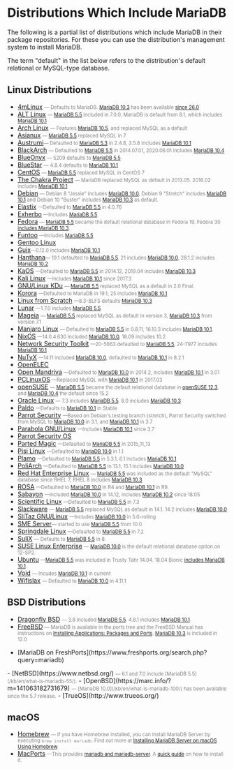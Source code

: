 # Distributions Which Include MariaDB

The following is a partial list of distributions which include MariaDB in their package repositories. For these you can use the distribution's management system to install MariaDB.

The term "default" in the list below refers to the distribution's default relational or MySQL-type database.

## Linux Distributions

- [4mLinux](https://4mlinux.com) <span class="cstm-style" style="font-size:0.8em;color:gray;"><span>—</span> Defaults to MariaDB. [MariaDB 10.3](/kb/en/what-is-mariadb-103/) has been available [since 26.0](http://4mlinux-releases.blogspot.com/2018/09/4mlinux-260-stable-released_1.html)</span>
- [ALT Linux](https://packages.altlinux.org/en/Sisyphus/srpms/mariadb) <span class="cstm-style" style="font-size:0.8em;color:gray;"><span>—</span> [MariaDB 5.5](/kb/en/what-is-mariadb-55/) included in 7.0.0, MariaDB is default from 8.1, which includes [MariaDB 10.1](/kb/en/what-is-mariadb-101/)</span>
- [Arch Linux](https://www.archlinux.org/news/mariadb-replaces-mysql-in-repositories/) <span class="cstm-style" style="font-size:0.8em;color:gray;"><span>—</span> Features [MariaDB 10.5](/kb/en/what-is-mariadb-105/), and replaced MySQL as a default</span>
- [Asianux](https://www.asianux.com/) <span class="cstm-style" style="font-size:0.8em;color:gray;"><span>—</span> [MariaDB 5.5](/kb/en/what-is-mariadb-55/) replaced MySQL in 7.</span>
- [Austrumi](http://cyti.latgola.lv/ruuni/)<span class="cstm-style" style="font-size:0.8em;color:gray;"><span>—</span> Defaulted to [MariaDB 5.3](/kb/en/what-is-mariadb-53/) in 2.4.8, 3.5.8 includes [MariaDB 10.1](/kb/en/what-is-mariadb-101/)</span>
- [BlackArch](http://blackarch.org/) <span class="cstm-style" style="font-size:0.8em;color:gray;"><span>—</span> Defaulted to [MariaDB 5.5](/kb/en/what-is-mariadb-55/) in 2014.07.01, 2020.06.01 includes [MariaDB 10.4](/kb/en/what-is-mariadb-104/)</span>
- [BlueOnyx](http://www.blueonyx.it/) <span class="cstm-style" style="font-size:0.8em;color:gray;"><span>—</span> 5209 defaults to [MariaDB 5.5](/kb/en/what-is-mariadb-55/)</span>
- [BlueStar](http://bluestarlinux.sourceforge.net/) <span class="cstm-style" style="font-size:0.8em;color:gray;"><span>—</span> 4.8.4 defaults to [MariaDB 10.1](/kb/en/what-is-mariadb-101/)</span>
- [CentOS](https://wiki.centos.org/About/Product/) <span class="cstm-style" style="font-size:0.8em;color:gray;"><span>—</span> [MariaDB 5.5](/kb/en/what-is-mariadb-55/) replaced MySQL in CentOS 7</span>
- [The Chakra Project](https://chakraos.org/) <span class="cstm-style" style="font-size:0.8em;color:gray;"><span>—</span> MariaDB replaced MySQL as default in 2013.05. 2016.02 includes [MariaDB 10.1](/kb/en/what-is-mariadb-101/)</span>
- [Debian](https://www.debian.org/) <span class="cstm-style" style="font-size:0.8em;color:gray;"><span>—</span> Debian 8 "Jessie" includes [MariaDB 10.0](/kb/en/what-is-mariadb-100/), Debian 9 "Stretch" includes [MariaDB 10.1](/kb/en/what-is-mariadb-101/) and Debian 10 "Buster" includes [MariaDB 10.3](/kb/en/what-is-mariadb-103/) as default.</span>
- [Elastix](http://www.elastix.org/) <span class="cstm-style" style="font-size:0.8em;color:gray;"><span>—</span>Defaulted to [MariaDB 5.5](/kb/en/what-is-mariadb-55/) in 4.0.76</span>
- [Exherbo](http://exherbo.org/) <span class="cstm-style" style="font-size:0.8em;color:gray;"><span>—</span>Includes [MariaDB 5.5](/kb/en/what-is-mariadb-55/)</span>
- [Fedora](https://getfedora.org/) <span class="cstm-style" style="font-size:0.8em;color:gray;"><span>—</span> [MariaDB 5.5](/kb/en/what-is-mariadb-55/) became the default relational database in Fedora 19. Fedora 30 [includes MariaDB 10.3](https://bodhi.fedoraproject.org/updates/?packages=mariadb&amp;page=1).</span>
- [Funtoo](http://www.funtoo.org/) <span class="cstm-style" style="font-size:0.8em;color:gray;"><span>—</span>Includes [MariaDB 5.5](/kb/en/what-is-mariadb-55/)</span>
- [Gentoo Linux](https://packages.gentoo.org/packages/dev-db/mariadb)
- [Guix](https://www.gnu.org/software/guix/)<span class="cstm-style" style="font-size:0.8em;color:gray;"><span>—</span>0.12.0 includes [MariaDB 10.1](/kb/en/what-is-mariadb-101/)</span>
- [Hanthana](http://www.hanthana.org/)<span class="cstm-style" style="font-size:0.8em;color:gray;"><span>—</span> 19.1 defaulted to [MariaDB 5.5](/kb/en/what-is-mariadb-55/), 21 includes [MariaDB 10.0](/kb/en/what-is-mariadb-100/), 28.1.2 includes [MariaDB 10.2](/kb/en/what-is-mariadb-102/)</span>
- [KaOS](http://kaosx.us/) <span class="cstm-style" style="font-size:0.8em;color:gray;"><span>—</span>Defaulted to [MariaDB 5.5](/kb/en/what-is-mariadb-55/) in 2014.12, 2019.04 includes [MariaDB 10.3](/kb/en/what-is-mariadb-103/)</span>
- [Kali Linux](https://www.kali.org/) <span class="cstm-style" style="font-size:0.8em;color:gray;"><span>—</span>Includes [MariaDB 10.1](/kb/en/what-is-mariadb-101/) since 2017.3</span>
- [GNU/Linux KDu](http://www.linux-kdu.com.br/) <span class="cstm-style" style="font-size:0.8em;color:gray;"><span>—</span> [MariaDB 5.5](/kb/en/what-is-mariadb-55/) replaced MySQL as a default in 2.0 Final.</span>
- [Korora](https://kororaproject.org/) <span class="cstm-style" style="font-size:0.8em;color:gray;"><span>—</span>Defaulted to MariaDB in 19.1, 25 includes [MariaDB 10.1](/kb/en/what-is-mariadb-101/)</span>
- [Linux from Scratch](http://www.linuxfromscratch.org/) <span class="cstm-style" style="font-size:0.8em;color:gray;"><span>—</span>8.3-BLFS defaults [MariaDB 10.3](/kb/en/what-is-mariadb-103/)</span>
- [Lunar](http://www.lunar-linux.org/) <span class="cstm-style" style="font-size:0.8em;color:gray;"><span>—</span>1.7.0 includes [MariaDB 5.5](/kb/en/what-is-mariadb-55/)</span>
- [Mageia](https://www.mageia.org/) <span class="cstm-style" style="font-size:0.8em;color:gray;"><span>—</span> [MariaDB 5.5](/kb/en/what-is-mariadb-55/) replaced MySQL as default in version 3, [MariaDB 10.3](/kb/en/what-is-mariadb-103/) from version 7.1</span>
- [Manjaro Linux](https://manjaro.github.io/) <span class="cstm-style" style="font-size:0.8em;color:gray;"><span>—</span> Defaulted to [MariaDB 5.5](/kb/en/what-is-mariadb-55/) in 0.8.11, 16.10.3 includes [MariaDB 10.1](/kb/en/what-is-mariadb-101/).</span>
- [NixOS](http://nixos.org/) <span class="cstm-style" style="font-size:0.8em;color:gray;"><span>—</span>14.0.4.630 included [MariaDB 10.0](/kb/en/what-is-mariadb-100/), 18.09 includes 10.2</span>
- [Network Security Toolkit](http://www.networksecuritytoolkit.org/) <span class="cstm-style" style="font-size:0.8em;color:gray;"><span>—</span>20-5663 defaulted to [MariaDB 5.5](/kb/en/what-is-mariadb-55/), 24-7977 includes [MariaDB 10.1](/kb/en/what-is-mariadb-101/)</span>
- [NuTyX](http://www.nutyx.org/) <span class="cstm-style" style="font-size:0.8em;color:gray;"><span>—</span>14.11 included [MariaDB 10.0](/kb/en/what-is-mariadb-100/), defaulted to [MariaDB 10.1](/kb/en/what-is-mariadb-101/) in 8.2.1</span>
- [OpenELEC](http://news.softpedia.com/news/openelec-8-0-3-embedded-linux-entertainment-os-adds-mesa-17-0-5-and-linux-4-9-25-515302.shtml)
- [Open Mandriva](http://openmandriva.org/) <span class="cstm-style" style="font-size:0.8em;color:gray;"><span>—</span>Defaulted to [MariaDB 10.0](/kb/en/what-is-mariadb-100/) in 2014.2, includes [MariaDB 10.1](/kb/en/what-is-mariadb-101/) in 3.01</span>
- [PCLinuxOS](http://www.pclinuxos.com/forum/index.php?topic=140029.0) <span class="cstm-style" style="font-size:0.8em;color:gray;"><span>—</span>Replaced MySQL with [MariaDB 10.1](/kb/en/what-is-mariadb-101/) in 2017.03</span>
- [openSUSE](https://en.opensuse.org/Portal:MySQL) <span class="cstm-style" style="font-size:0.8em;color:gray;"><span>—</span> [MariaDB 5.5](/kb/en/what-is-mariadb-55/) became the default relational database in [openSUSE 12.3](https://blog.mariadb.org/opensuse-12-3-released-with-mariadb-as-default), and [MariaDB 10.4](/kb/en/what-is-mariadb-104/) the default since 15.2</span>
- [Oracle Linux](http://www.oracle.com/us/technologies/linux/index.html) <span class="cstm-style" style="font-size:0.8em;color:gray;"><span>—</span> 7.3 includes [MariaDB 5.5](/kb/en/what-is-mariadb-55/). 8.0 includes [MariaDB 10.3](/kb/en/what-is-mariadb-103/)</span>
- [Paldo](http://www.paldo.org/) <span class="cstm-style" style="font-size:0.8em;color:gray;"><span>—</span>Defaults to [MariaDB 10.1](/kb/en/what-is-mariadb-101/) in Stable</span>
- [Parrot Security](http://www.parrotsec.org/) <span class="cstm-style" style="font-size:0.8em;color:gray;"><span>—</span>Based on  Debian's testing branch (stretch), Parrot Security switched from MySQL to [MariaDB 10.0](/kb/en/what-is-mariadb-100/) in 3.1, and [MariaDB 10.1](/kb/en/what-is-mariadb-101/) in 3.7</span>
- [Parabola GNU/Linux](https://www.parabola.nu/packages/?q=mariadb) <span class="cstm-style" style="font-size:0.8em;color:gray;"><span>—</span>Includes [MariaDB 10.1](/kb/en/what-is-mariadb-101/) since 3.7</span>
- [Parrot Security OS](https://www.parrotsec.org/)
- [Parted Magic](http://partedmagic.com/) <span class="cstm-style" style="font-size:0.8em;color:gray;"><span>—</span>Defaulted to [MariaDB 5.5](/kb/en/what-is-mariadb-55/) in 2015_11_13</span>
- [Pisi Linux](http://www.pisilinux.org/) <span class="cstm-style" style="font-size:0.8em;color:gray;"><span>—</span>Defaulted to [MariaDB 10.0](/kb/en/what-is-mariadb-100/) in 1.1</span>
- [Plamo](http://www.plamolinux.org/) <span class="cstm-style" style="font-size:0.8em;color:gray;"><span>—</span>Defaulted to [MariaDB 5.5](/kb/en/what-is-mariadb-55/) in 5.3.1, 6.1 includes [MariaDB 10.1](/kb/en/what-is-mariadb-101/)</span>
- [PoliArch](http://www.poliarch.org/) <span class="cstm-style" style="font-size:0.8em;color:gray;"><span>—</span>Defaulted to [MariaDB 5.5](/kb/en/what-is-mariadb-55/) in 13.1, 15.1 includes [MariaDB 10.0](/kb/en/what-is-mariadb-100/)</span>
- [Red Hat Enterprise Linux](https://www.redhat.com/en/technologies/linux-platforms/enterprise-linux) <span class="cstm-style" style="font-size:0.8em;color:gray;"><span>—</span> [MariaDB 5.5](/kb/en/what-is-mariadb-55/) was included as  the default "MySQL" database since RHEL 7, RHEL 8 includes [MariaDB 10.3](/kb/en/what-is-mariadb-103/)</span>
- [ROSA](http://www.rosalab.com/) <span class="cstm-style" style="font-size:0.8em;color:gray;"><span>—</span>Defaulted to [MariaDB 10.0](/kb/en/what-is-mariadb-100/) in R4 and [MariaDB 10.1](/kb/en/what-is-mariadb-101/) in R9.</span>
- [Sabayon](http://www.sabayon.org/) <span class="cstm-style" style="font-size:0.8em;color:gray;"><span>—</span>Included [MariaDB 10.0](/kb/en/what-is-mariadb-100/) in 14.12, includes [MariaDB 10.2](/kb/en/what-is-mariadb-102/) since 18.05</span>
- [Scientific Linux](https://www.scientificlinux.org/) <span class="cstm-style" style="font-size:0.8em;color:gray;"><span>—</span>Defaulted to [MariaDB 5.5](/kb/en/what-is-mariadb-55/) in 7.3</span>
- [Slackware](/replication/optimization-and-tuning/query-optimizations/guiduuid-performance/mariadb/) <span class="cstm-style" style="font-size:0.8em;color:gray;"><span>—</span> [MariaDB 5.5](/kb/en/what-is-mariadb-55/) replaced MySQL as default in 14.1. 14.2 includes [MariaDB 10.0](/kb/en/what-is-mariadb-100/)</span>
- [SliTaz GNU/Linux](http://www.slitaz.org/) <span class="cstm-style" style="font-size:0.8em;color:gray;"><span>—</span>Includes [MariaDB 10.0](/kb/en/what-is-mariadb-100/) in 5.0-rolling</span>
- [SME Server](https://wiki.contribs.org/SME_Server:10.0)<span class="cstm-style" style="font-size:0.8em;color:gray;"><span>—</span> started to use [MariaDB 5.5](/kb/en/what-is-mariadb-55/) from 10.0</span>
- [Springdale Linux](http://springdale.math.ias.edu/) <span class="cstm-style" style="font-size:0.8em;color:gray;"><span>—</span>Defaulted to [MariaDB 5.5](/kb/en/what-is-mariadb-55/) in 7.2</span>
- [SuliX](http://www.sulix.hu/) <span class="cstm-style" style="font-size:0.8em;color:gray;"><span>—</span> Defaults to [MariaDB 5.5](/kb/en/what-is-mariadb-55/) in 8.</span>
- [SUSE Linux Enterprise](https://www.suse.com)  <span class="cstm-style" style="font-size:0.8em;color:gray;"><span>—</span> [MariaDB 10.0](/kb/en/what-is-mariadb-100/) is the default relational database option on 12-SP2.</span>
- [Ubuntu](https://wiki.ubuntu.com/Releases/) <span class="cstm-style" style="font-size:0.8em;color:gray;"><span>—</span>[MariaDB 5.5](/kb/en/what-is-mariadb-55/) was included in Trusty Tahr 14.04. 18.04 Bionic [includes MariaDB 10.1](http://packages.ubuntu.com/bionic/mariadb-server-10.1).</span>
- [Void](http://www.voidlinux.eu/) <span class="cstm-style" style="font-size:0.8em;color:gray;"><span>—</span> Incudes [MariaDB 10.1](/kb/en/what-is-mariadb-101/) in current</span>
- [Wifislax](http://www.wifislax.com/) <span class="cstm-style" style="font-size:0.8em;color:gray;"><span>—</span> Defaulted to [MariaDB 10.0](/kb/en/what-is-mariadb-100/) in 4.11.1</span>

## BSD Distributions

- [Dragonfly BSD](https://www.dragonflybsd.org/) <span class="cstm-style" style="font-size:0.8em;color:gray;"><span>—</span> 3.8 included [MariaDB 5.5](/kb/en/what-is-mariadb-55/). 4.8.1 includes [MariaDB 10.1](/kb/en/what-is-mariadb-101/).</span>
- [FreeBSD](https://svnweb.freebsd.org/ports/head/databases/#mariadb100-client) <span class="cstm-style" style="font-size:0.8em;color:gray;"><span>—</span> MariaDB is available in the ports tree and the FreeBSD Manual has instructions on [Installing Applications: Packages and Ports](https://www.freebsd.org/doc/en/books/handbook/ports.html). [MariaDB 10.3](/kb/en/what-is-mariadb-103/) is included in 12.0</span>
<ul start="1"><li>[MariaDB on FreshPorts](https://www.freshports.org/search.php?query=mariadb)
</li></ul>
- [NetBSD](https://www.netbsd.org/) <span class="cstm-style" style="font-size:0.8em;color:gray;"><span>—</span> 6.1 and 7.0 include [MariaDB 5.5](/kb/en/what-is-mariadb-55/).</span>
- [OpenBSD](https://marc.info/?m=141063182731679) <span class="cstm-style" style="font-size:0.8em;color:gray;"><span>—</span> [MariaDB 10.0](/kb/en/what-is-mariadb-100/) has been available since the 5.7 release.</span>
- [TrueOS](http://www.trueos.org/)

## macOS

- [Homebrew](http://brew.sh/) <span class="cstm-style" style="font-size:0.8em;color:gray;"><span>—</span> If you have Homebrew installed, you can install MariaDB Server by executing `brew install mariadb`. Find out more at [Installing MariaDB Server on macOS Using Homebrew](/mariadb-administration/getting-installing-and-upgrading-mariadb/binary-packages/installing-mariadb-on-macos-using-homebrew/).</span>
- [MacPorts](https://www.macports.org/) <span class="cstm-style" style="font-size:0.8em;color:gray;"><span>—</span>This provides [mariadb and mariadb-server](https://trac.macports.org/browser/trunk/dports/databases/mariadb/Portfile). A [quick guide](http://yosun.me/2012/04/13/mariadb-via-macports-on-mac-os-x-10-6/) on how to install it.</span>